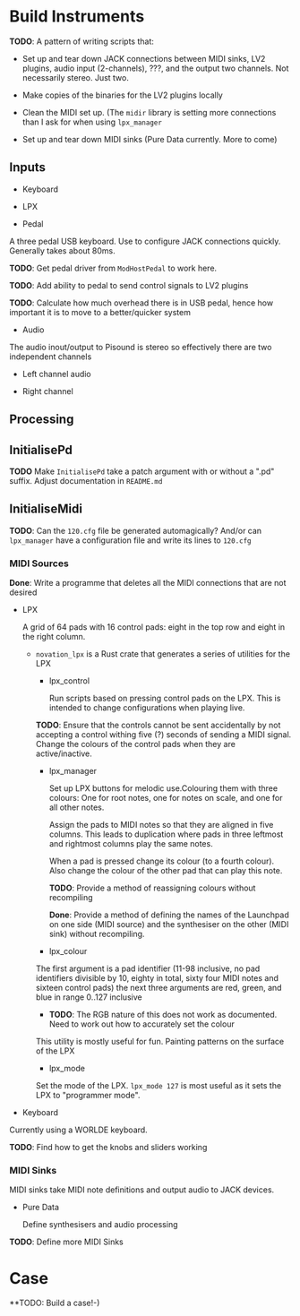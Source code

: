 # Build Instruments

**TODO**: A pattern of writing scripts that:

* Set up and tear down JACK connections between MIDI sinks, LV2 plugins, audio input (2-channels), ???, and the output two channels.  Not necessarily stereo.  Just two.

* Make copies of the binaries for the LV2 plugins locally

* Clean the MIDI set up.  (The `midir` library is setting more connections than I ask for when using `lpx_manager`

* Set up and tear down MIDI sinks (Pure Data currently.  More to come)


## Inputs

* Keyboard

* LPX

* Pedal

A three pedal USB keyboard.  Use to configure JACK connections quickly.  Generally takes about 80ms.

**TODO**: Get pedal driver from `ModHostPedal` to work here.

**TODO**: Add ability to pedal to send control signals to LV2 plugins

**TODO**: Calculate how much overhead there is in USB pedal, hence how important it is to move to a better/quicker system

* Audio

The audio inout/output to Pisound is stereo so effectively there are two independent channels

  * Left channel audio

  * Right channel

## Processing

## InitialisePd

**TODO** Make `InitialisePd` take a patch argument with or without a ".pd" suffix.  Adjust documentation in `README.md`

## InitialiseMidi

**TODO**: Can the `120.cfg` file be generated automagically?  And/or can `lpx_manager` have a configuration file and write its lines to `120.cfg`


### MIDI Sources

**Done**: Write a programme that deletes all the MIDI connections that are not desired

* LPX
  
	A grid of 64 pads with 16 control pads: eight in the top row and eight in the right column.  
  
  * `novation_lpx` is a Rust crate that generates a series of utilities for the LPX

    * lpx_control
	
	  Run scripts based on pressing control pads on the LPX.  This is intended to change configurations when playing live.
	
    **TODO**: Ensure that the controls cannot be sent accidentally by not accepting a control withing five (?) seconds of sending a MIDI signal.  Change the colours of the control pads when they are active/inactive.
	
    * lpx_manager
	
	  Set up LPX buttons for melodic use.Colouring them with three colours: One for root notes, one for notes on scale, and one for all other notes.
	
	  Assign the pads to MIDI notes so that they are aligned in five columns.  This leads to duplication where pads in three leftmost and rightmost columns play the same notes.
	
	  When a pad is pressed change its colour (to a fourth colour).  Also change the colour of the other pad that can play this note.
	
      **TODO**: Provide a method of reassigning colours without recompiling

      **Done**: Provide a method of defining the names of the Launchpad on one side (MIDI source) and the synthesiser on the other (MIDI sink) without recompiling.
	
    * lpx_colour
	
	The first argument is a pad identifier (11-98 inclusive, no pad identifiers divisible by 10, eighty in total, sixty four MIDI notes and sixteen control pads) the next three arguments are red, green, and blue in range 0..127 inclusive
	
	  * **TODO**: The RGB nature of this does not work as documented.  Need to work out how to accurately set the colour
	  
	  This utility is mostly useful for fun.  Painting patterns on the surface of the LPX
	  
    * lpx_mode
	
	Set the mode of the LPX.  `lpx_mode 127` is most useful as it sets the LPX to "programmer mode".

* Keyboard

Currently using a WORLDE keyboard.

**TODO**: Find how to get the knobs and sliders working

### MIDI Sinks

MIDI sinks take MIDI note definitions and output audio to JACK devices.

* Pure Data

  Define synthesisers and audio processing
  
**TODO**: Define more MIDI Sinks

# Case

**TODO: Build a case!-)
